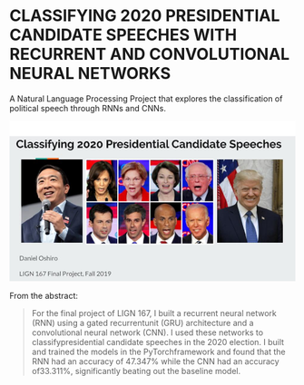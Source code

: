 # CLASSIFYING 2020 PRESIDENTIAL CANDIDATE SPEECHES WITH RECURRENT AND CONVOLUTIONAL NEURAL NETWORKS
A Natural Language Processing Project that explores the classification of political speech through RNNs and CNNs.

![Project Header](/images/header.jpg)

From the abstract:

> For the final project of LIGN 167, I built a recurrent neural network (RNN) using a gated recurrentunit (GRU) architecture and a convolutional neural network (CNN). I used these networks to classifypresidential candidate speeches in the 2020 election. I built and trained the models in the PyTorchframework and found that the RNN had an accuracy of 47.347% while the CNN had an accuracy of33.311%, significantly beating out the baseline model.
